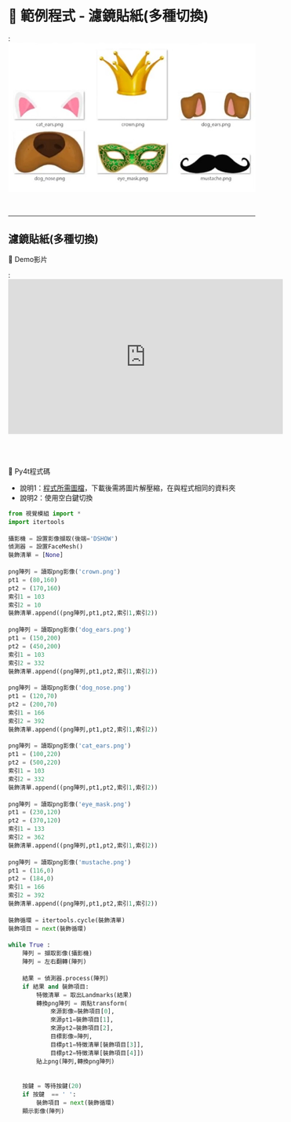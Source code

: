 # 🔰 範例程式 - 濾鏡貼紙(多種切換)


: ![濾鏡貼紙](filter_sticker_switch.jpg)

<br/>

-------------------------------------

## 濾鏡貼紙(多種切換)

🎦 Demo影片

: <iframe width="560" height="315" src="https://www.youtube.com/embed/014fzyDGMvo" frameborder="0" allow="accelerometer; autoplay; encrypted-media; gyroscope; picture-in-picture" allowfullscreen></iframe>

<br/>
<br/>

📄 Py4t程式碼

* 說明1：[程式所需圖檔](filter_sticker_switch.zip)，下載後需將圖片解壓縮，在與程式相同的資料夾
* 說明2：使用空白鍵切換

```python
from 視覺模組 import *
import itertools

攝影機 = 設置影像擷取(後端='DSHOW')
偵測器 = 設置FaceMesh()
裝飾清單 = [None]

png陣列 = 讀取png影像('crown.png')
pt1 = (80,160)
pt2 = (170,160)
索引1 = 103
索引2 = 10
裝飾清單.append((png陣列,pt1,pt2,索引1,索引2))

png陣列 = 讀取png影像('dog_ears.png')
pt1 = (150,200)
pt2 = (450,200)
索引1 = 103
索引2 = 332
裝飾清單.append((png陣列,pt1,pt2,索引1,索引2))

png陣列 = 讀取png影像('dog_nose.png')
pt1 = (120,70)
pt2 = (200,70)
索引1 = 166
索引2 = 392
裝飾清單.append((png陣列,pt1,pt2,索引1,索引2))

png陣列 = 讀取png影像('cat_ears.png')
pt1 = (100,220)
pt2 = (500,220)
索引1 = 103
索引2 = 332
裝飾清單.append((png陣列,pt1,pt2,索引1,索引2))

png陣列 = 讀取png影像('eye_mask.png')
pt1 = (230,120)
pt2 = (370,120)
索引1 = 133
索引2 = 362
裝飾清單.append((png陣列,pt1,pt2,索引1,索引2))

png陣列 = 讀取png影像('mustache.png')
pt1 = (116,0)
pt2 = (184,0)
索引1 = 166
索引2 = 392
裝飾清單.append((png陣列,pt1,pt2,索引1,索引2))

裝飾循環 = itertools.cycle(裝飾清單)
裝飾項目 = next(裝飾循環)

while True :
    陣列 = 擷取影像(攝影機)
    陣列 = 左右翻轉(陣列)
    
    結果 = 偵測器.process(陣列)
    if 結果 and 裝飾項目:
        特徵清單 = 取出Landmarks(結果)
        轉換png陣列 = 兩點transform(
            來源影像=裝飾項目[0],
            來源pt1=裝飾項目[1],
            來源pt2=裝飾項目[2],
            目標影像=陣列,
            目標pt1=特徵清單[裝飾項目[3]],
            目標pt2=特徵清單[裝飾項目[4]])
        貼上png(陣列,轉換png陣列)
    
    
    按鍵 = 等待按鍵(20)
    if 按鍵  == ' ':
        裝飾項目 = next(裝飾循環)
    顯示影像(陣列)

```

<br/><br/>



